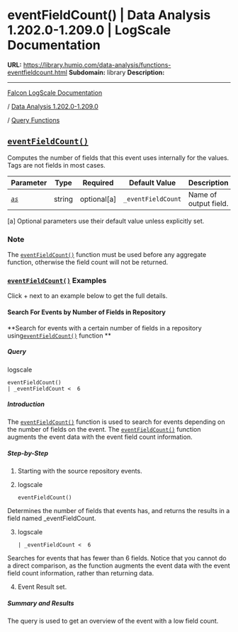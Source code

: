 # eventFieldCount() | Data Analysis 1.202.0-1.209.0 | LogScale Documentation

**URL:** https://library.humio.com/data-analysis/functions-eventfieldcount.html
**Subdomain:** library
**Description:** 

---

[Falcon LogScale Documentation](https://library.humio.com)

/ [Data Analysis 1.202.0-1.209.0](data-analysis-docs.html)

/ [Query Functions](functions.html)

## [`eventFieldCount()`](functions-eventfieldcount.html "eventFieldCount\(\)")

Computes the number of fields that this event uses internally for the values. Tags are not fields in most cases. 

Parameter| Type| Required| Default Value| Description  
---|---|---|---|---  
[ _`as`_](functions-eventfieldcount.html#query-functions-eventfieldcount-as)|  string| optional[a] | `_eventFieldCount`|  Name of output field.   
[a] Optional parameters use their default value unless explicitly set.  
  
### Note

The [`eventFieldCount()`](functions-eventfieldcount.html "eventFieldCount\(\)") function must be used before any aggregate function, otherwise the field count will not be returned. 

### [`eventFieldCount()`](functions-eventfieldcount.html "eventFieldCount\(\)") Examples

Click + next to an example below to get the full details.

#### Search For Events by Number of Fields in Repository 

**Search for events with a certain number of fields in a repository using[`eventFieldCount()`](functions-eventfieldcount.html "eventFieldCount\(\)") function **

##### Query

logscale
    
    
    eventFieldCount()
    | _eventFieldCount <  6

##### Introduction

The [`eventFieldCount()`](functions-eventfieldcount.html "eventFieldCount\(\)") function is used to search for events depending on the number of fields on the event. The [`eventFieldCount()`](functions-eventfieldcount.html "eventFieldCount\(\)") function augments the event data with the event field count information. 

##### Step-by-Step

  1. Starting with the source repository events.

  2. logscale
         
         eventFieldCount()

Determines the number of fields that events has, and returns the results in a field named _eventFieldCount. 

  3. logscale
         
         | _eventFieldCount <  6

Searches for events that has fewer than 6 fields. Notice that you cannot do a direct comparison, as the function augments the event data with the event field count information, rather than returning data. 

  4. Event Result set.




##### Summary and Results

The query is used to get an overview of the event with a low field count.
